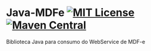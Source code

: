 # Java-MDFe [![MIT License](https://img.shields.io/github/license/Samuel-Oliveira/Java_NFe.svg) ](https://github.com/PauloPenalva/Java_MDFe/blob/master/LICENSE) [![Maven Central](https://img.shields.io/maven-central/v/br.com.swconsultoria/java-nfe.svg?label=Maven%20Central)](https://search.maven.org/artifact/br.com.idxtec/java-mdfe/3.0.0/jar)
Biblioteca Java para consumo do WebService de MDF-e
